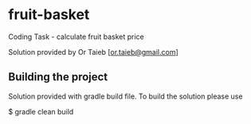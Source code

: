 # fruit-basket
Coding Task - calculate fruit basket price

Solution provided by Or Taieb [or.taieb@gmail.com]

## Building the project

Solution provided with gradle build file.
To build the solution please use

$ gradle clean build

